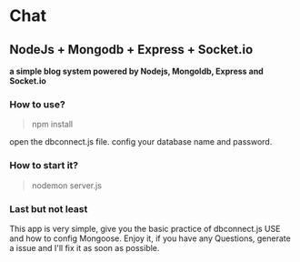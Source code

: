 # Chat
## NodeJs + Mongodb + Express + Socket.io

**a simple blog system powered by Nodejs, Mongoldb, Express and Socket.io**

### How to use?

> npm install

open the dbconnect.js file. config your database name and password.

### How to start it?

> nodemon server.js

### Last but not least

This app is very simple, give you the basic practice of dbconnect.js USE and how to config Mongoose. Enjoy it, if you have any Questions, generate a issue and I'll fix it as soon as possible.
